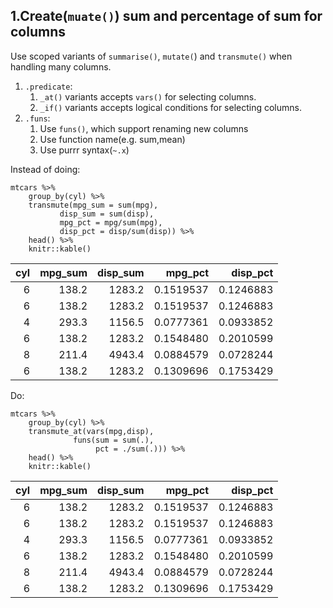 1.Create(`muate()`) sum and percentage of sum for columns
---------------------------------------------------------

Use scoped variants of `summarise()`, `mutate(`) and `transmute()` when
handling many columns.

1.  `.predicate`:
    1.  `_at()` variants accepts `vars()` for selecting columns.
    2.  `_if()` variants accepts logical conditions for selecting
        columns.
2.  `.funs`:
    1.  Use `funs()`, which support renaming new columns
    2.  Use function name(e.g. sum,mean)
    3.  Use purrr syntax(`~.x`)

Instead of doing:

    mtcars %>%
        group_by(cyl) %>%
        transmute(mpg_sum = sum(mpg),
               disp_sum = sum(disp),
               mpg_pct = mpg/sum(mpg),
               disp_pct = disp/sum(disp)) %>%
        head() %>%
        knitr::kable()

<table>
<thead>
<tr class="header">
<th style="text-align: right;">cyl</th>
<th style="text-align: right;">mpg_sum</th>
<th style="text-align: right;">disp_sum</th>
<th style="text-align: right;">mpg_pct</th>
<th style="text-align: right;">disp_pct</th>
</tr>
</thead>
<tbody>
<tr class="odd">
<td style="text-align: right;">6</td>
<td style="text-align: right;">138.2</td>
<td style="text-align: right;">1283.2</td>
<td style="text-align: right;">0.1519537</td>
<td style="text-align: right;">0.1246883</td>
</tr>
<tr class="even">
<td style="text-align: right;">6</td>
<td style="text-align: right;">138.2</td>
<td style="text-align: right;">1283.2</td>
<td style="text-align: right;">0.1519537</td>
<td style="text-align: right;">0.1246883</td>
</tr>
<tr class="odd">
<td style="text-align: right;">4</td>
<td style="text-align: right;">293.3</td>
<td style="text-align: right;">1156.5</td>
<td style="text-align: right;">0.0777361</td>
<td style="text-align: right;">0.0933852</td>
</tr>
<tr class="even">
<td style="text-align: right;">6</td>
<td style="text-align: right;">138.2</td>
<td style="text-align: right;">1283.2</td>
<td style="text-align: right;">0.1548480</td>
<td style="text-align: right;">0.2010599</td>
</tr>
<tr class="odd">
<td style="text-align: right;">8</td>
<td style="text-align: right;">211.4</td>
<td style="text-align: right;">4943.4</td>
<td style="text-align: right;">0.0884579</td>
<td style="text-align: right;">0.0728244</td>
</tr>
<tr class="even">
<td style="text-align: right;">6</td>
<td style="text-align: right;">138.2</td>
<td style="text-align: right;">1283.2</td>
<td style="text-align: right;">0.1309696</td>
<td style="text-align: right;">0.1753429</td>
</tr>
</tbody>
</table>

Do:

    mtcars %>%
        group_by(cyl) %>%
        transmute_at(vars(mpg,disp),
                  funs(sum = sum(.),
                       pct = ./sum(.))) %>%
        head() %>%
        knitr::kable()

<table>
<thead>
<tr class="header">
<th style="text-align: right;">cyl</th>
<th style="text-align: right;">mpg_sum</th>
<th style="text-align: right;">disp_sum</th>
<th style="text-align: right;">mpg_pct</th>
<th style="text-align: right;">disp_pct</th>
</tr>
</thead>
<tbody>
<tr class="odd">
<td style="text-align: right;">6</td>
<td style="text-align: right;">138.2</td>
<td style="text-align: right;">1283.2</td>
<td style="text-align: right;">0.1519537</td>
<td style="text-align: right;">0.1246883</td>
</tr>
<tr class="even">
<td style="text-align: right;">6</td>
<td style="text-align: right;">138.2</td>
<td style="text-align: right;">1283.2</td>
<td style="text-align: right;">0.1519537</td>
<td style="text-align: right;">0.1246883</td>
</tr>
<tr class="odd">
<td style="text-align: right;">4</td>
<td style="text-align: right;">293.3</td>
<td style="text-align: right;">1156.5</td>
<td style="text-align: right;">0.0777361</td>
<td style="text-align: right;">0.0933852</td>
</tr>
<tr class="even">
<td style="text-align: right;">6</td>
<td style="text-align: right;">138.2</td>
<td style="text-align: right;">1283.2</td>
<td style="text-align: right;">0.1548480</td>
<td style="text-align: right;">0.2010599</td>
</tr>
<tr class="odd">
<td style="text-align: right;">8</td>
<td style="text-align: right;">211.4</td>
<td style="text-align: right;">4943.4</td>
<td style="text-align: right;">0.0884579</td>
<td style="text-align: right;">0.0728244</td>
</tr>
<tr class="even">
<td style="text-align: right;">6</td>
<td style="text-align: right;">138.2</td>
<td style="text-align: right;">1283.2</td>
<td style="text-align: right;">0.1309696</td>
<td style="text-align: right;">0.1753429</td>
</tr>
</tbody>
</table>
